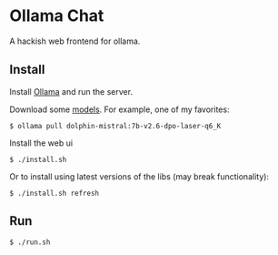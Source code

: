 # Ollama Chat

A hackish web frontend for ollama.

## Install

Install [Ollama](https://ollama.ai/) and run the server.

Download some [models](https://ollama.ai/library). For example, one of my favorites:

```shell
$ ollama pull dolphin-mistral:7b-v2.6-dpo-laser-q6_K
```

Install the web ui

```shell
$ ./install.sh
```

Or to install using latest versions of the libs (may break functionality):

```shell
$ ./install.sh refresh
```

## Run

```shell
$ ./run.sh
```
